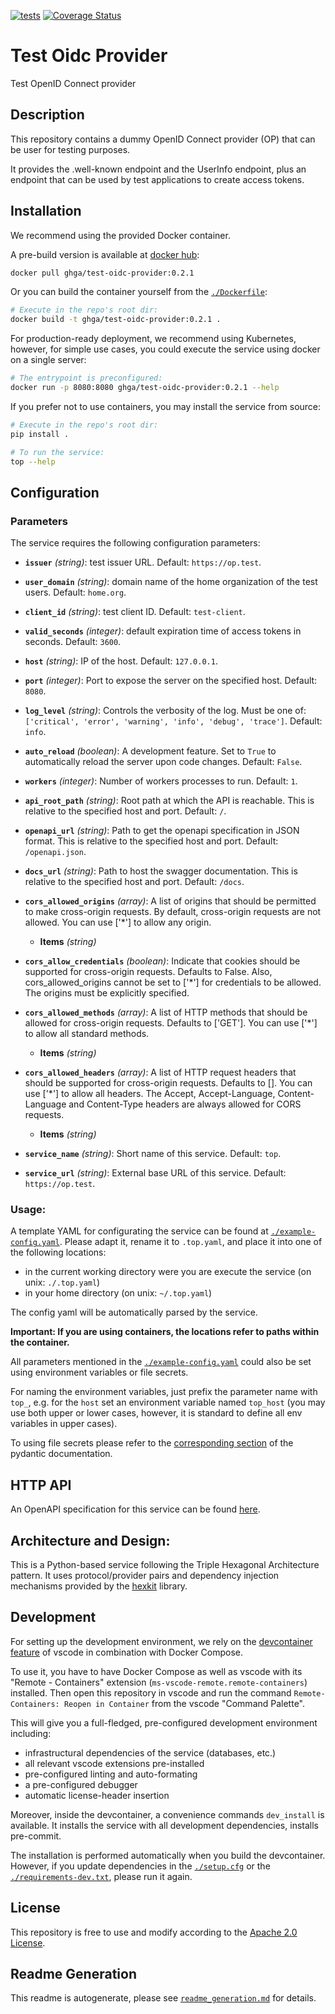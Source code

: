 
[![tests](https://github.com/ghga-de/test-oidc-provider/actions/workflows/unit_and_int_tests.yaml/badge.svg)](https://github.com/ghga-de/test-oidc-provider/actions/workflows/unit_and_int_tests.yaml)
[![Coverage Status](https://coveralls.io/repos/github/ghga-de/test-oidc-provider/badge.svg?branch=main)](https://coveralls.io/github/ghga-de/test-oidc-provider?branch=main)

# Test Oidc Provider

Test OpenID Connect provider

## Description

This repository contains a dummy OpenID Connect provider (OP)
that can be user for testing purposes.

It provides the .well-known endpoint and the UserInfo endpoint,
plus an endpoint that can be used by test applications to create access tokens.


## Installation
We recommend using the provided Docker container.

A pre-build version is available at [docker hub](https://hub.docker.com/repository/docker/ghga/test-oidc-provider):
```bash
docker pull ghga/test-oidc-provider:0.2.1
```

Or you can build the container yourself from the [`./Dockerfile`](./Dockerfile):
```bash
# Execute in the repo's root dir:
docker build -t ghga/test-oidc-provider:0.2.1 .
```

For production-ready deployment, we recommend using Kubernetes, however,
for simple use cases, you could execute the service using docker
on a single server:
```bash
# The entrypoint is preconfigured:
docker run -p 8080:8080 ghga/test-oidc-provider:0.2.1 --help
```

If you prefer not to use containers, you may install the service from source:
```bash
# Execute in the repo's root dir:
pip install .

# To run the service:
top --help
```

## Configuration
### Parameters

The service requires the following configuration parameters:
- **`issuer`** *(string)*: test issuer URL. Default: `https://op.test`.

- **`user_domain`** *(string)*: domain name of the home organization of the test users. Default: `home.org`.

- **`client_id`** *(string)*: test client ID. Default: `test-client`.

- **`valid_seconds`** *(integer)*: default expiration time of access tokens in seconds. Default: `3600`.

- **`host`** *(string)*: IP of the host. Default: `127.0.0.1`.

- **`port`** *(integer)*: Port to expose the server on the specified host. Default: `8080`.

- **`log_level`** *(string)*: Controls the verbosity of the log. Must be one of: `['critical', 'error', 'warning', 'info', 'debug', 'trace']`. Default: `info`.

- **`auto_reload`** *(boolean)*: A development feature. Set to `True` to automatically reload the server upon code changes. Default: `False`.

- **`workers`** *(integer)*: Number of workers processes to run. Default: `1`.

- **`api_root_path`** *(string)*: Root path at which the API is reachable. This is relative to the specified host and port. Default: `/`.

- **`openapi_url`** *(string)*: Path to get the openapi specification in JSON format. This is relative to the specified host and port. Default: `/openapi.json`.

- **`docs_url`** *(string)*: Path to host the swagger documentation. This is relative to the specified host and port. Default: `/docs`.

- **`cors_allowed_origins`** *(array)*: A list of origins that should be permitted to make cross-origin requests. By default, cross-origin requests are not allowed. You can use ['*'] to allow any origin.

  - **Items** *(string)*

- **`cors_allow_credentials`** *(boolean)*: Indicate that cookies should be supported for cross-origin requests. Defaults to False. Also, cors_allowed_origins cannot be set to ['*'] for credentials to be allowed. The origins must be explicitly specified.

- **`cors_allowed_methods`** *(array)*: A list of HTTP methods that should be allowed for cross-origin requests. Defaults to ['GET']. You can use ['*'] to allow all standard methods.

  - **Items** *(string)*

- **`cors_allowed_headers`** *(array)*: A list of HTTP request headers that should be supported for cross-origin requests. Defaults to []. You can use ['*'] to allow all headers. The Accept, Accept-Language, Content-Language and Content-Type headers are always allowed for CORS requests.

  - **Items** *(string)*

- **`service_name`** *(string)*: Short name of this service. Default: `top`.

- **`service_url`** *(string)*: External base URL of this service. Default: `https://op.test`.


### Usage:

A template YAML for configurating the service can be found at
[`./example-config.yaml`](./example-config.yaml).
Please adapt it, rename it to `.top.yaml`, and place it into one of the following locations:
- in the current working directory were you are execute the service (on unix: `./.top.yaml`)
- in your home directory (on unix: `~/.top.yaml`)

The config yaml will be automatically parsed by the service.

**Important: If you are using containers, the locations refer to paths within the container.**

All parameters mentioned in the [`./example-config.yaml`](./example-config.yaml)
could also be set using environment variables or file secrets.

For naming the environment variables, just prefix the parameter name with `top_`,
e.g. for the `host` set an environment variable named `top_host`
(you may use both upper or lower cases, however, it is standard to define all env
variables in upper cases).

To using file secrets please refer to the
[corresponding section](https://pydantic-docs.helpmanual.io/usage/settings/#secret-support)
of the pydantic documentation.

## HTTP API
An OpenAPI specification for this service can be found [here](./openapi.yaml).

## Architecture and Design:
<!-- Please provide an overview of the architecture and design of the code base.
Mention anything that deviates from the standard triple hexagonal architecture and
the corresponding structure. -->

This is a Python-based service following the Triple Hexagonal Architecture pattern.
It uses protocol/provider pairs and dependency injection mechanisms provided by the
[hexkit](https://github.com/ghga-de/hexkit) library.


## Development
For setting up the development environment, we rely on the
[devcontainer feature](https://code.visualstudio.com/docs/remote/containers) of vscode
in combination with Docker Compose.

To use it, you have to have Docker Compose as well as vscode with its "Remote - Containers"
extension (`ms-vscode-remote.remote-containers`) installed.
Then open this repository in vscode and run the command
`Remote-Containers: Reopen in Container` from the vscode "Command Palette".

This will give you a full-fledged, pre-configured development environment including:
- infrastructural dependencies of the service (databases, etc.)
- all relevant vscode extensions pre-installed
- pre-configured linting and auto-formating
- a pre-configured debugger
- automatic license-header insertion

Moreover, inside the devcontainer, a convenience commands `dev_install` is available.
It installs the service with all development dependencies, installs pre-commit.

The installation is performed automatically when you build the devcontainer. However,
if you update dependencies in the [`./setup.cfg`](./setup.cfg) or the
[`./requirements-dev.txt`](./requirements-dev.txt), please run it again.

## License
This repository is free to use and modify according to the
[Apache 2.0 License](./LICENSE).

## Readme Generation
This readme is autogenerate, please see [`readme_generation.md`](./readme_generation.md)
for details.
